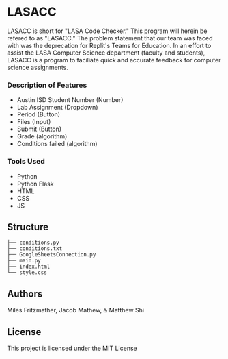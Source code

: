 # LASACC
LASACC is short for "LASA Code Checker." This program will herein be refered to as "LASACC." The problem statement that our team was faced with was the deprecation for Replit's Teams for Education. In an effort to assist the LASA Computer Science department (faculty and students), LASACC is a program to faciliate quick and accurate feedback for computer science assignments.

### Description of Features
- Austin ISD Student Number (Number)
- Lab Assignment (Dropdown)
- Period (Button)
- Files (Input)
- Submit (Button)
- Grade (algorithm)
- Conditions failed (algorithm)

### Tools Used
- Python
- Python Flask
- HTML
- CSS
- JS

## Structure
```
├── conditions.py
├── conditions.txt
├── GoogleSheetsConnection.py
├── main.py
├── index.html
└── style.css
```

## Authors

Miles Fritzmather, Jacob Mathew, & Matthew Shi

## License

This project is licensed under the MIT License

